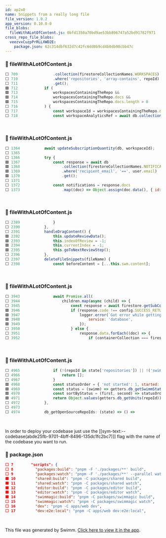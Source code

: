 ```yaml
---
id: ap2x0
name: Snippets from a really long file
file_version: 1.0.2
app_version: 0.10.0-0
file_blobs:
  fileWithALotOfContent.js: 0bfd1350a70bd9ae53bb896747a52bd91782f971
cross_repo_file_blobs:
  veezvxCuzpPrRLLXWD2E:
    package.json: 62c314dbf632d7c42fc6dd0b9cd4b0db98cbb47c
---
```




<!-- NOTE-swimm-snippet: the lines below link your snippet to Swimm -->
### 📄 fileWithALotOfContent.js
```javascript
⬜ 709                .collection(firestoreCollectionNames.WORKSPACES)
⬜ 710                .where('repositories', 'array-contains', repoId)
⬜ 711                .get();
🟩 712            if (
🟩 713                workspacesContainingTheRepo &&
🟩 714                workspacesContainingTheRepo.docs &&
🟩 715                workspacesContainingTheRepo.docs.length > 0
⬜ 716            ) {
⬜ 717                const workspaceId = workspacesContainingTheRepo.docs[0].id;
⬜ 718                const workspaceAnalyticsRef = await db.collection(firestoreCollectionNames.ANALYTICS).doc(workspaceId).get();
```

<br/>



<!-- NOTE-swimm-snippet: the lines below link your snippet to Swimm -->
### 📄 fileWithALotOfContent.js
```javascript
⬜ 1364           await updateSubscriptionQuantity(db, workspaceId);
⬜ 1365   
⬜ 1366           try {
🟩 1367               const response = await db
🟩 1368                   .collection(firestoreCollectionNames.NOTIFICATIONS)
🟩 1369                   .where('recipient_email', '==', user.email)
🟩 1370                   .get();
⬜ 1371   
⬜ 1372               const notifications = response.docs
⬜ 1373                   .map((doc) => Object.assign(doc.data(), { id: doc.id }))
```

<br/>



<!-- NOTE-swimm-snippet: the lines below link your snippet to Swimm -->
### 📄 fileWithALotOfContent.js
```javascript
⬜ 2389               }
⬜ 2390           },
⬜ 2391           handleDragContent() {
🟩 2392               this.updateReviewData();
🟩 2393               this.indexOfReview = -1;
🟩 2394               this.currentIndex = -1;
🟩 2395               this.goToNextReviewStep();
⬜ 2396           },
⬜ 2397           deleteFileSnippets(fileName) {
⬜ 2398               const beforeContent = [...this.swm.content];
```

<br/>



<!-- NOTE-swimm-snippet: the lines below link your snippet to Swimm -->
### 📄 fileWithALotOfContent.js
```javascript
⬜ 3943               await Promise.all(
⬜ 3944                   children.map(async (child) => {
⬜ 3945                       const response = await firestore.getSubCollection(containerCollection, documentId, child);
🟩 3946                       if (response.code !== config.SUCCESS_RETURN_CODE) {
🟩 3947                           logger.error(`Got error while getting collection ${child}: ${response.errorMessage}`, {
🟩 3948                               service: 'database',
🟩 3949                           });
⬜ 3950                       } else {
⬜ 3951                           response.data.forEach((doc) => {
⬜ 3952                               if (containerCollection === firestore.collectionNames.WORKSPACES) {
```

<br/>



<!-- NOTE-swimm-snippet: the lines below link your snippet to Swimm -->
### 📄 fileWithALotOfContent.js
```javascript
⬜ 4965               if (!(repoId in state['repositories']) || !('swimms' in state['repositories'][repoId])) {
⬜ 4966                   return [];
⬜ 4967               }
🟩 4968               const statusOrder = { 'not started': 1, started: 2, done: 3 };
🟩 4969               const status = (swimm) => getters.db_getSwimmStatus(repoId, swimmerId, swimm.id);
🟩 4970               const sortByStatus = (first, second) => statusOrder[status(first)] - statusOrder[status(second)];
🟩 4971               return Object.values(getters.db_getUnits(repoId)).sort(sortByStatus);
⬜ 4972           },
⬜ 4973   
⬜ 4974           db_getOpenSourceRepoIds: (state) => () =>
```

<br/>

In order to deploy your codebase just use the [[sym-text:--codebase(abde25fb-9701-4bff-8496-135dc1fc2bc7)]] flag with the name of the codebase you want to run.
<!-- NOTE-swimm-snippet: the lines below link your snippet to Swimm -->
<!-- NOTE-swimm-repo ::veezvxCuzpPrRLLXWD2E:: -->
### 📄 package.json
```json
⬜ 7        "scripts": {
⬜ 8          "packages:build": "pnpm -F './packages/**' build",
⬜ 9          "packages:watch": "pnpm -F './packages/**' --parallel watch",
🟩 10         "shared:build": "pnpm -C packages/shared build",
🟩 11         "shared:watch": "pnpm -C packages/shared watch",
🟩 12         "editor:build": "pnpm -C packages/editor build",
🟩 13         "editor:watch": "pnpm -C packages/editor watch",
🟩 14         "swimmagic:build": "pnpm -C packages/swimmagic build",
⬜ 15         "swimmagic:watch": "pnpm -C packages/swimmagic watch",
⬜ 16         "dev": "pnpm -C apps/web dev",
⬜ 17         "dev:e2e:local": "pnpm -C apps/web dev:e2e:local",
```

<br/>

This file was generated by Swimm. [Click here to view it in the app](https://swimm-web-app.web.app/repos/Z2l0aHViJTNBJTNBdGVzdC1naXRodWItYXBwJTNBJTNBc3dpbW1pbw==/docs/ap2x0).